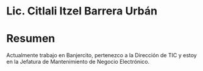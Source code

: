 # Lic. Citlali Itzel Barrera Urbán
# Resumen
Actualmente trabajo en Banjercito, pertenezco a la Dirección de TIC y estoy en la Jefatura de Mantenimiento de Negocio Electrónico.
